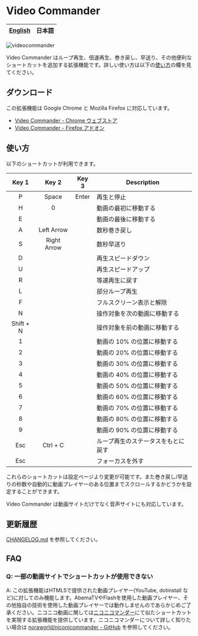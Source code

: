 # Video Commander

| [English](/README/en.md) | **日本語** |
| ------------------------ | --------- |

![videocommander](/src/images/videocommander_screenshot.png)

Video Commander はループ再生、倍速再生、巻き戻し、早送り、その他便利なショートカットを追加する拡張機能です。詳しい使い方は以下の[使い方](#使い方)の欄を見てください。



## ダウンロード
この拡張機能は Google Chrome と Mozilla Firefox に対応しています。
- [Video Commander - Chrome ウェブストア](https://chrome.google.com/webstore/detail/video-commander/eadjicgcnpgfmklebobjkhlippgepdii)
- [Video Commander - Firefox アドオン](https://addons.mozilla.org/ja/firefox/addon/video-commander/)



## 使い方
以下のショートカットが利用できます。

| Key 1     | Key 2       | Key 3 | Description                   |
| :-------: | :---------: | :---: | ----------------------------- |
| P         | Space       | Enter | 再生と停止 |
| H         | 0           |       | 動画の最初に移動する |
| E         |             |       | 動画の最後に移動する |
| A         | Left Arrow  |       | 数秒巻き戻し |
| S         | Right Arrow |       | 数秒早送り |
| D         |             |       | 再生スピードダウン |
| U         |             |       | 再生スピードアップ |
| R         |             |       | 等速再生に戻す |
| L         |             |       | 部分ループ再生 |
| F         |             |       | フルスクリーン表示と解除 |
| N         |             |       | 操作対象を次の動画に移動する |
| Shift + N |             |       | 操作対象を前の動画に移動する |
| 1         |             |       | 動画の 10% の位置に移動する |
| 2         |             |       | 動画の 20% の位置に移動する |
| 3         |             |       | 動画の 30% の位置に移動する |
| 4         |             |       | 動画の 40% の位置に移動する |
| 5         |             |       | 動画の 50% の位置に移動する |
| 6         |             |       | 動画の 60% の位置に移動する |
| 7         |             |       | 動画の 70% の位置に移動する |
| 8         |             |       | 動画の 80% の位置に移動する |
| 9         |             |       | 動画の 90% の位置に移動する |
| Esc       | Ctrl + C    |       | ループ再生のステータスをもとに戻す |
| Esc       |             |       | フォーカスを外す |

これらのショートカットは設定ページより変更が可能です。また巻き戻し/早送りの秒数や自動的に動画プレイヤーのある位置までスクロールするかどうかを設定することができます。

Video Commander は動画サイトだけでなく音声サイトにも対応しています。



## 更新履歴
[CHANGELOG.md](/CHANGELOG.md) を参照してください。



## FAQ
### Q: 一部の動画サイトでショートカットが使用できない
A: この拡張機能はHTML5で提供された動画プレイヤー(YouTube, dotinstall など)に対してのみ機能します。AbemaTVやFlashを使用した動画プレイヤー、その他独自の技術を使用した動画プレイヤーでは動作しませんのであらかじめご了承ください。ニコニコ動画に関しては[ニコニコマンダー](https://chrome.google.com/webstore/detail/%E3%83%8B%E3%82%B3%E3%83%8B%E3%82%B3%E3%83%9E%E3%83%B3%E3%83%80%E3%83%BC/baiinihbicmkmkhblpboabkckgheaahm?utm_source=chrome-ntp-icon)にて似たショートカットを実現する拡張機能を提供しています。ニコニコマンダーについて詳しく知りたい場合は [noraworld/niconicommander - GitHub](https://github.com/noraworld/niconicommander) を参照してください。
